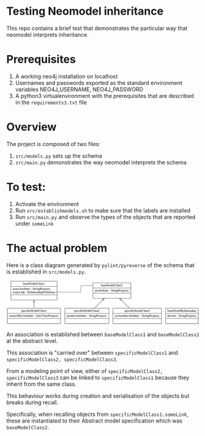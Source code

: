 # Testing Neomodel inheritance

This repo contains a brief test that demonstrates the particular way that 
neomodel interprets inheritance.

# Prerequisites

1. A working neo4j installation on localhost
2. Usernames and passwords exported as the standard environment variables NEO4J_USERNAME, NEO4J_PASSWORD
3. A python3 virtualenvironment with the prerequisites that are described in the `requirements3.txt` file

# Overview

The project is composed of two files:

1. `src/models.py` sets up the schema
2. `src/main.py` demonstrates the way neomodel interprets the schema


# To test:

1. Activate the environment
2. Run `src/establishmodels.sh` to make sure that the labels are installed
3. Run `src/main.py` and observe the types of the objects that are reported under `someLink`


# The actual problem

Here is a class diagram generated by `pylint/pyreverse` of the schema that is established in 
`src/models.py`.

![Schema](src/classes_testNeomodel.png)

An association is established between `baseModelClass1` and `baseModelClass2` at the abstract level.

This association is "carried over" between `specificModelClass1` and `specificModelClass2, specificModelClass3`.

From a modeling point of view, either of `specificModelClass2, specificModelClass3` can be linked to `specificModelClass1` because 
they inherit from the same class.

This behaviour works during creation and serialisation of the objects but breaks during recall.

Specifically, when recalling objects from `specificModelClass1.someLink`, these are instantiated to their Abstract model specification
which was `baseModelClass2`.


